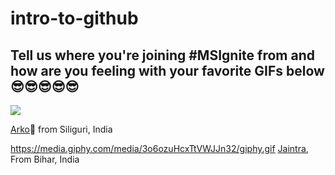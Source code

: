 # intro-to-github

## Tell us where you're joining #MSIgnite from and how are you feeling with your favorite GIFs below 😎😎😎😎😎
![](https://media.giphy.com/media/l41JK10Ccw26RV9PW/giphy.gif)

[Arko](https://twitter.com/arkodyutisaha)📍 from Siliguri, India 

https://media.giphy.com/media/3o6ozuHcxTtVWJJn32/giphy.gif
[Jaintra](https://twitter.com/thejaintra), From Bihar, India
